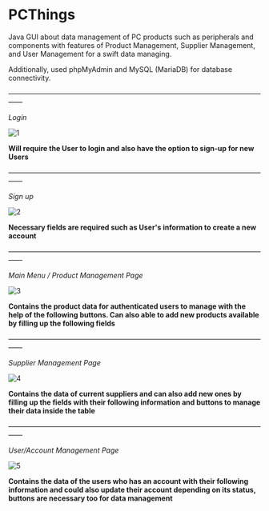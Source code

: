 # PCThings
Java GUI about data management of PC products such as peripherals and components with features of Product Management, Supplier Management, and User Management for a swift data managing.

Additionally, used phpMyAdmin and MySQL (MariaDB) for database connectivity.

––––––––––––––––––––––––––––––––––––––––––––––––––––––––––––––––––––––––––––

*Login*

![1](https://github.com/user-attachments/assets/0fe5d933-ab64-418b-9cb3-e42ce39b1ffc)

**Will require the User to login and also have the option to sign-up for new Users**

––––––––––––––––––––––––––––––––––––––––––––––––––––––––––––––––––––––––––––

*Sign up*

![2](https://github.com/user-attachments/assets/17627cf0-fd5b-4b9c-aa6b-fe287c92a1dc)

**Necessary fields are required such as User's information to create a new account**

––––––––––––––––––––––––––––––––––––––––––––––––––––––––––––––––––––––––––––

*Main Menu / Product Management Page*

![3](https://github.com/user-attachments/assets/683331f3-6e10-48cd-81d0-2bc871807617)

**Contains the product data for authenticated users to manage with the help of the following buttons. Can also able to add new products
available by filling up the following fields**

––––––––––––––––––––––––––––––––––––––––––––––––––––––––––––––––––––––––––––

*Supplier Management Page*

![4](https://github.com/user-attachments/assets/e13c0e6a-6263-48a8-bded-f9f36a2a1bb2)

**Contains the data of current suppliers and can also add new ones by filling up the fields with their following information and
buttons to manage their data inside the table**

––––––––––––––––––––––––––––––––––––––––––––––––––––––––––––––––––––––––––––

*User/Account Management Page*

![5](https://github.com/user-attachments/assets/cd8d5bdc-5f76-4860-9d1c-2870f1ec97a9)

**Contains the data of the users who has an account with their following information and could also update their account depending on its status, buttons are necessary
too for data management**
